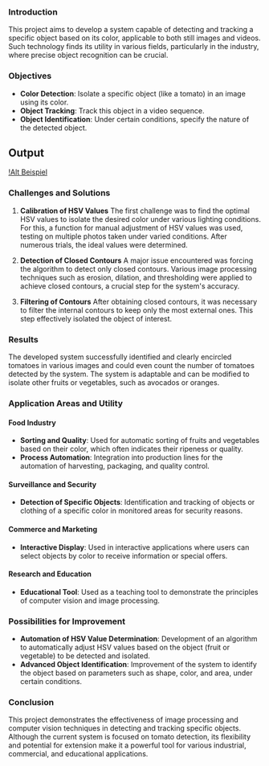 ### Introduction
This project aims to develop a system capable of detecting and tracking a specific object based on its color, applicable to both still images and videos. Such technology finds its utility in various fields, particularly in the industry, where precise object recognition can be crucial.

### Objectives
- **Color Detection**: Isolate a specific object (like a tomato) in an image using its color.
- **Object Tracking**: Track this object in a video sequence.
- **Object Identification**: Under certain conditions, specify the nature of the detected object.

## Output

[!Alt Beispiel](https://github.com/ange-nguetsop/ImageSegmentation001/blob/master/Beispiel.gif)

### Challenges and Solutions
1. **Calibration of HSV Values**
   The first challenge was to find the optimal HSV values to isolate the desired color under various lighting conditions. For this, a function for manual adjustment of HSV values was used, testing on multiple photos taken under varied conditions. After numerous trials, the ideal values were determined.

2. **Detection of Closed Contours**
   A major issue encountered was forcing the algorithm to detect only closed contours. Various image processing techniques such as erosion, dilation, and thresholding were applied to achieve closed contours, a crucial step for the system's accuracy.

3. **Filtering of Contours**
   After obtaining closed contours, it was necessary to filter the internal contours to keep only the most external ones. This step effectively isolated the object of interest.

### Results
The developed system successfully identified and clearly encircled tomatoes in various images and could even count the number of tomatoes detected by the system. The system is adaptable and can be modified to isolate other fruits or vegetables, such as avocados or oranges.

### Application Areas and Utility
#### Food Industry
- **Sorting and Quality**: Used for automatic sorting of fruits and vegetables based on their color, which often indicates their ripeness or quality.
- **Process Automation**: Integration into production lines for the automation of harvesting, packaging, and quality control.

#### Surveillance and Security
- **Detection of Specific Objects**: Identification and tracking of objects or clothing of a specific color in monitored areas for security reasons.

#### Commerce and Marketing
- **Interactive Display**: Used in interactive applications where users can select objects by color to receive information or special offers.

#### Research and Education
- **Educational Tool**: Used as a teaching tool to demonstrate the principles of computer vision and image processing.

### Possibilities for Improvement
- **Automation of HSV Value Determination**: Development of an algorithm to automatically adjust HSV values based on the object (fruit or vegetable) to be detected and isolated.
- **Advanced Object Identification**: Improvement of the system to identify the object based on parameters such as shape, color, and area, under certain conditions.

### Conclusion
This project demonstrates the effectiveness of image processing and computer vision techniques in detecting and tracking specific objects. Although the current system is focused on tomato detection, its flexibility and potential for extension make it a powerful tool for various industrial, commercial, and educational applications.
